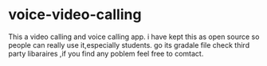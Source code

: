 # voice-video-calling
This a video calling and voice calling app.
i have kept this as open source so people can really use it,especially students.
go its gradale file check third party libaraires ,if you find any poblem feel free to comtact.
